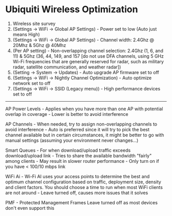 # Ubiquiti Wireless Optimization

1. Wireless site survey
2. (Settings -> WiFi -> Global AP Settings) - Power set to low (Auto just means High)
3. (Settings -> WiFi -> Global AP Settings) - Channel width: 2.4Ghz @ 20Mhz & 5Ghz @ 40Mhz
4. (Per AP setting) - Non-overlapping channel selection: 2.4Ghz (1, 6, and 11) & 5Ghz (36, 44, 149, and 157 [do not use DFA channels, using 5 GHz Wi-Fi frequencies that are generally reserved for radar, such as military radar, satellite communication, and weather radar])
5. (Setting -> System -> Updates) - Auto upgrade AP firmware set to off
6. (Settings -> WiFi -> Nightly Channel Optimization) - Auto optimize network set to off
7. (Settings -> WiFi -> SSID (Legacy menu)) - High performance devices set to off

---

AP Power Levels
	- Applies when you have more than one AP with potential overlap in coverage
	- Lower is better to avoid interference

AP Channels
	- When needed, try to assign non-overlapping channels to avoid interference
	- Auto is preferred since it will try to pick the best channel available but in certain circumstances, it might be better to go with manual settings (assuming your environment never changes…)

Smart Queues
	- For when download/upload traffic exceeds download/upload link
	- Tries to share the available bandwidth "fairly" among clients
	- May result in slower router performance
	- Only turn on if you have < 100/10 mbps link

WiFi Ai
	- Wi-Fi AI uses your access points to determine the best and optimum channel configuration based on traffic, deployment size, density and client factors. You should choose a time to run when most WiFi clients are not around
	- Leave turned off, causes more issues that it solves
	
PMF
	- Protected Management Frames
Leave turned off as most devices don't even support this
